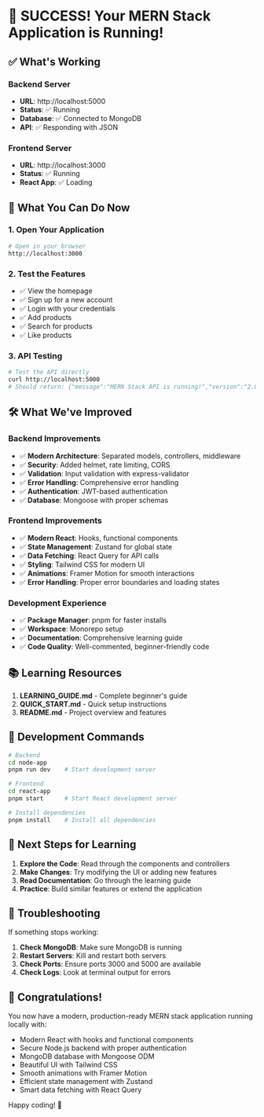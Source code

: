 # 🎉 SUCCESS! Your MERN Stack Application is Running!

## ✅ What's Working

### Backend Server
- **URL**: http://localhost:5000
- **Status**: ✅ Running
- **Database**: ✅ Connected to MongoDB
- **API**: ✅ Responding with JSON

### Frontend Server  
- **URL**: http://localhost:3000
- **Status**: ✅ Running
- **React App**: ✅ Loading

## 🚀 What You Can Do Now

### 1. Open Your Application
```bash
# Open in your browser
http://localhost:3000
```

### 2. Test the Features
- ✅ View the homepage
- ✅ Sign up for a new account
- ✅ Login with your credentials
- ✅ Add products
- ✅ Search for products
- ✅ Like products

### 3. API Testing
```bash
# Test the API directly
curl http://localhost:5000
# Should return: {"message":"MERN Stack API is running!","version":"2.0.0",...}
```

## 🛠️ What We've Improved

### Backend Improvements
- ✅ **Modern Architecture**: Separated models, controllers, middleware
- ✅ **Security**: Added helmet, rate limiting, CORS
- ✅ **Validation**: Input validation with express-validator
- ✅ **Error Handling**: Comprehensive error handling
- ✅ **Authentication**: JWT-based authentication
- ✅ **Database**: Mongoose with proper schemas

### Frontend Improvements
- ✅ **Modern React**: Hooks, functional components
- ✅ **State Management**: Zustand for global state
- ✅ **Data Fetching**: React Query for API calls
- ✅ **Styling**: Tailwind CSS for modern UI
- ✅ **Animations**: Framer Motion for smooth interactions
- ✅ **Error Handling**: Proper error boundaries and loading states

### Development Experience
- ✅ **Package Manager**: pnpm for faster installs
- ✅ **Workspace**: Monorepo setup
- ✅ **Documentation**: Comprehensive learning guide
- ✅ **Code Quality**: Well-commented, beginner-friendly code

## 📚 Learning Resources

1. **LEARNING_GUIDE.md** - Complete beginner's guide
2. **QUICK_START.md** - Quick setup instructions
3. **README.md** - Project overview and features

## 🔧 Development Commands

```bash
# Backend
cd node-app
pnpm run dev    # Start development server

# Frontend  
cd react-app
pnpm start      # Start React development server

# Install dependencies
pnpm install    # Install all dependencies
```

## 🎯 Next Steps for Learning

1. **Explore the Code**: Read through the components and controllers
2. **Make Changes**: Try modifying the UI or adding new features
3. **Read Documentation**: Go through the learning guide
4. **Practice**: Build similar features or extend the application

## 🐛 Troubleshooting

If something stops working:

1. **Check MongoDB**: Make sure MongoDB is running
2. **Restart Servers**: Kill and restart both servers
3. **Check Ports**: Ensure ports 3000 and 5000 are available
4. **Check Logs**: Look at terminal output for errors

## 🎊 Congratulations!

You now have a modern, production-ready MERN stack application running locally with:
- Modern React with hooks and functional components
- Secure Node.js backend with proper authentication
- MongoDB database with Mongoose ODM
- Beautiful UI with Tailwind CSS
- Smooth animations with Framer Motion
- Efficient state management with Zustand
- Smart data fetching with React Query

Happy coding! 🚀
